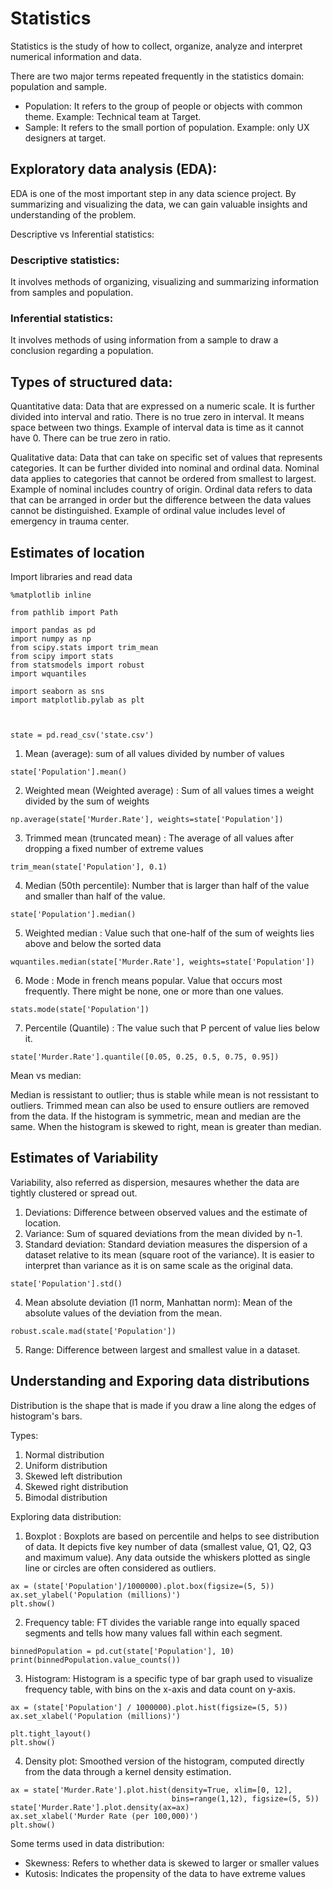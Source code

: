 # Statistics

Statistics is the study of how to collect, organize, analyze and interpret numerical information and data. 

There are two major terms repeated frequently in the statistics domain: population and sample. 

- Population: It refers to the group of people or objects with common theme. Example: Technical team at Target.
- Sample: It refers to the small portion of population. Example: only UX designers at target.

## Exploratory data analysis (EDA): 
EDA is one of the most important step in any data science project. By summarizing and visualizing the data, we can gain valuable insights and understanding of the problem. 

Descriptive vs Inferential statistics:

### Descriptive statistics:
 It involves methods of organizing, visualizing and summarizing information from samples and population.

 ### Inferential statistics:
It involves methods of using information from a sample to draw a conclusion regarding a population. 

## Types of structured data:

Quantitative data: Data that are expressed on a numeric scale. It is further divided into interval and ratio. There is no true zero in interval. It means space between two things. Example of interval data is time as it cannot have 0. There can be true zero in ratio.

Qualitative data: Data that can take on specific set of values that represents categories. It can be further divided into nominal and ordinal data. Nominal data applies to categories that cannot be ordered from smallest to largest. Example of nominal includes country of origin. Ordinal data refers to data that can be arranged in order but the difference between the data values cannot be distinguished. Example of ordinal value includes level of emergency in trauma center.

## Estimates of location

Import libraries and read data
```
%matplotlib inline

from pathlib import Path

import pandas as pd
import numpy as np
from scipy.stats import trim_mean
from scipy import stats
from statsmodels import robust
import wquantiles

import seaborn as sns
import matplotlib.pylab as plt



state = pd.read_csv('state.csv')
```

1) Mean (average): sum of all values divided by number of values

```
state['Population'].mean()
```

2) Weighted mean (Weighted average) : Sum of all values times a weight divided by the sum of weights

```
np.average(state['Murder.Rate'], weights=state['Population'])
```

3) Trimmed mean (truncated mean) : The average of all values after dropping a fixed number of extreme values

```
trim_mean(state['Population'], 0.1)
```


4) Median (50th percentile): Number that is larger than half of the value and smaller than half of the value.
```
state['Population'].median()
```

5) Weighted median : Value such that one-half of the sum of weights lies above and below the sorted data

```
wquantiles.median(state['Murder.Rate'], weights=state['Population'])
```

6) Mode : Mode in french means popular. Value that occurs most frequently. There might be none, one or more than one values. 

```
stats.mode(state['Population'])
```

7) Percentile (Quantile) : The value such that P percent of value lies below it.
```
state['Murder.Rate'].quantile([0.05, 0.25, 0.5, 0.75, 0.95])
```

Mean vs median:

Median is ressistant to outlier; thus is stable while mean is not ressistant to outliers. Trimmed mean can also be used to ensure outliers are removed from the data. If the histogram is symmetric, mean and median are the same. When the histogram is skewed to right, mean is greater than median.

## Estimates of Variability

Variability, also referred as dispersion, mesaures whether the data are tightly clustered or spread out.

1) Deviations: Difference between observed values and the estimate of location.
2) Variance: Sum of squared deviations from the mean divided by n-1.
3) Standard deviation: Standard deviation measures the dispersion of a dataset relative to its mean (square root of the variance). It is easier to interpret than variance as it is on same scale as the original data.

```
state['Population'].std()
```
4) Mean absolute deviation (l1 norm, Manhattan norm): Mean of the absolute values of the deviation from the mean.

```
robust.scale.mad(state['Population'])
```

5) Range: Difference between largest and smallest value in a dataset. 



## Understanding and Exporing data distributions

Distribution is the shape that is made if you draw a line along the edges of histogram's bars.

Types:

1) Normal distribution
2) Uniform distribution
3) Skewed left distribution
4) Skewed right distribution
5) Bimodal distribution

Exploring data distribution:

1) Boxplot : Boxplots are based on percentile and helps to see distribution of data. It depicts five key number of data (smallest value, Q1, Q2, Q3 and maximum value). Any data outside the whiskers plotted as single line or circles are often considered as outliers.

```
ax = (state['Population']/1000000).plot.box(figsize=(5, 5))
ax.set_ylabel('Population (millions)')
plt.show()
```

2) Frequency table: FT divides the variable range into equally spaced segments and tells how many values fall within each segment. 

```
binnedPopulation = pd.cut(state['Population'], 10)
print(binnedPopulation.value_counts())
```

3) Histogram: Histogram is a specific type of bar graph used to visualize frequency table, with bins on the x-axis and data count on y-axis.

```
ax = (state['Population'] / 1000000).plot.hist(figsize=(5, 5))
ax.set_xlabel('Population (millions)')

plt.tight_layout()
plt.show()
```

4) Density plot: Smoothed version of the histogram, computed directly from the data through a kernel density estimation.

```
ax = state['Murder.Rate'].plot.hist(density=True, xlim=[0, 12], 
                                    bins=range(1,12), figsize=(5, 5))
state['Murder.Rate'].plot.density(ax=ax)
ax.set_xlabel('Murder Rate (per 100,000)')
plt.show()
```

Some terms used in data distribution:

- Skewness: Refers to whether data is skewed to larger or smaller values
- Kutosis: Indicates the propensity of the data to have extreme values